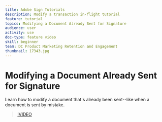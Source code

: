 ```yaml
---
title: Adobe Sign Tutorials
description: Modify a transaction in-flight tutorial
feature: tutorial
topics: Modifying a Document Already Sent for Signature
audience: user
activity: use
doc-type: feature video
skill: beginner
team: DC Product Marketing Retention and Engagement
thumbnail: 17343.jpg
---
```


# Modifying a Document Already Sent for Signature

Learn how to modify a document that's already been sent--like when a document is sent by mistake.

>[!VIDEO](https://video.tv.adobe.com/v/17343?hidetitle=true)
